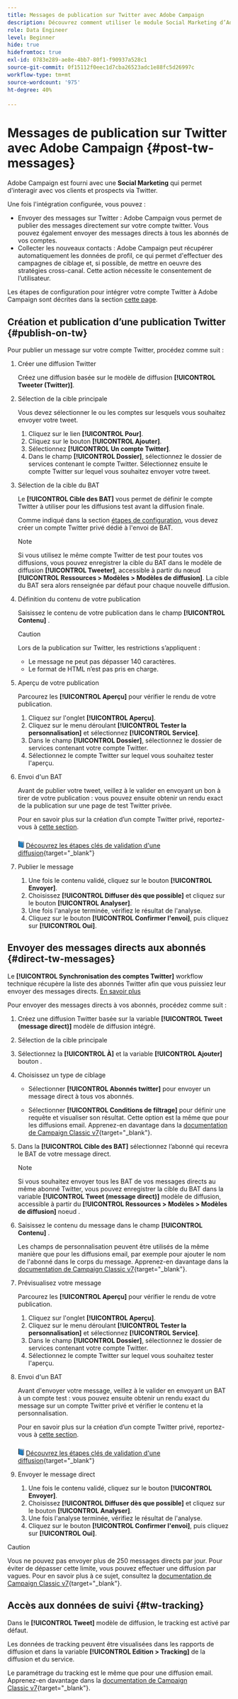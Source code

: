 ```yaml
---
title: Messages de publication sur Twitter avec Adobe Campaign
description: Découvrez comment utiliser le module Social Marketing d’Adobe Campaign pour publier des messages sur Twitter et collecter des données de contact.
role: Data Engineer
level: Beginner
hide: true
hidefromtoc: true
exl-id: 0783e289-ae8e-4bb7-80f1-f90937a528c1
source-git-commit: 0f15112f0eec1d7cba26523adc1e88fc5d26997c
workflow-type: tm+mt
source-wordcount: '975'
ht-degree: 40%

---
```



# Messages de publication sur Twitter avec Adobe Campaign {#post-tw-messages}

Adobe Campaign est fourni avec une **Social Marketing** qui permet d&#39;interagir avec vos clients et prospects via Twitter.

Une fois l&#39;intégration configurée, vous pouvez :

* Envoyer des messages sur Twitter : Adobe Campaign vous permet de publier des messages directement sur votre compte twitter. Vous pouvez également envoyer des messages directs à tous les abonnés de vos comptes.
* Collecter les nouveaux contacts : Adobe Campaign peut récupérer automatiquement les données de profil, ce qui permet d&#39;effectuer des campagnes de ciblage et, si possible, de mettre en oeuvre des stratégies cross-canal. Cette action nécessite le consentement de l’utilisateur.

Les étapes de configuration pour intégrer votre compte Twitter à Adobe Campaign sont décrites dans la section [cette page](../connect/ac-tw.md).

## Création et publication d’une publication Twitter {#publish-on-tw}

Pour publier un message sur votre compte Twitter, procédez comme suit :

1. Créer une diffusion Twitter

   Créez une diffusion basée sur le modèle de diffusion **[!UICONTROL Tweeter (Twitter)]**.

1. Sélection de la cible principale

   Vous devez sélectionner le ou les comptes sur lesquels vous souhaitez envoyer votre tweet.

   1. Cliquez sur le lien **[!UICONTROL Pour]**.
   1. Cliquez sur le bouton **[!UICONTROL Ajouter]**.
   1. Sélectionnez **[!UICONTROL Un compte Twitter]**.
   1. Dans le champ **[!UICONTROL Dossier]**, sélectionnez le dossier de services contenant le compte Twitter. Sélectionnez ensuite le compte Twitter sur lequel vous souhaitez envoyer votre tweet.

1. Sélection de la cible du BAT

   Le **[!UICONTROL Cible des BAT]** vous permet de définir le compte Twitter à utiliser pour les diffusions test avant la diffusion finale.

   Comme indiqué dans la section [étapes de configuration](../connect/ac-tw.md#tw-test-account), vous devez créer un compte Twitter privé dédié à l&#39;envoi de BAT.

   >[!NOTE]
   >
   >Si vous utilisez le même compte Twitter de test pour toutes vos diffusions, vous pouvez enregistrer la cible du BAT dans le modèle de diffusion **[!UICONTROL Tweeter]**, accessible à partir du nœud **[!UICONTROL Ressources > Modèles > Modèles de diffusion]**. La cible du BAT sera alors renseignée par défaut pour chaque nouvelle diffusion.

1. Définition du contenu de votre publication

   Saisissez le contenu de votre publication dans le champ **[!UICONTROL Contenu]** .

   >[!CAUTION]
   >
   >Lors de la publication sur Twitter, les restrictions s’appliquent :
   >
   >* Le message ne peut pas dépasser 140 caractères.
   >* Le format de HTML n’est pas pris en charge.


1. Aperçu de votre publication

   Parcourez les **[!UICONTROL Aperçu]** pour vérifier le rendu de votre publication.

   1. Cliquez sur l&#39;onglet **[!UICONTROL Aperçu]**.
   1. Cliquez sur le menu déroulant **[!UICONTROL Tester la personnalisation]** et sélectionnez **[!UICONTROL Service]**.
   1. Dans le champ **[!UICONTROL Dossier]**, sélectionnez le dossier de services contenant votre compte Twitter.
   1. Sélectionnez le compte Twitter sur lequel vous souhaitez tester l&#39;aperçu.

1. Envoi d&#39;un BAT

   Avant de publier votre tweet, veillez à le valider en envoyant un bon à tirer de votre publication : vous pouvez ensuite obtenir un rendu exact de la publication sur une page de test Twitter privée.

   Pour en savoir plus sur la création d’un compte Twitter privé, reportez-vous à [cette section](../connect/ac-tw.md#tw-test-account).

   ![](../assets/do-not-localize/book.png) [Découvrez les étapes clés de validation d&#39;une diffusion](https://experienceleague.adobe.com/docs/campaign-classic/using/sending-messages/key-steps-when-creating-a-delivery/steps-validating-the-delivery.html?lang=fr){target=&quot;_blank&quot;}

1. Publier le message

   1. Une fois le contenu validé, cliquez sur le bouton **[!UICONTROL Envoyer]**.
   1. Choisissez **[!UICONTROL Diffuser dès que possible]** et cliquez sur le bouton **[!UICONTROL Analyser]**.
   1. Une fois l&#39;analyse terminée, vérifiez le résultat de l&#39;analyse.
   1. Cliquez sur le bouton **[!UICONTROL Confirmer l&#39;envoi]**, puis cliquez sur **[!UICONTROL Oui]**.


## Envoyer des messages directs aux abonnés {#direct-tw-messages}

Le **[!UICONTROL Synchronisation des comptes Twitter]** workflow technique récupère la liste des abonnés Twitter afin que vous puissiez leur envoyer des messages directs. [En savoir plus](../connect/ac-tw.md#synchro-tw-accounts)

Pour envoyer des messages directs à vos abonnés, procédez comme suit :

1. Créez une diffusion Twitter basée sur la variable **[!UICONTROL Tweet (message direct)]** modèle de diffusion intégré.

1. Sélection de la cible principale

1. Sélectionnez la **[!UICONTROL À]** et la variable **[!UICONTROL Ajouter]** bouton .

1. Choisissez un type de ciblage

   * Sélectionner **[!UICONTROL Abonnés twitter]** pour envoyer un message direct à tous vos abonnés.

   * Sélectionner **[!UICONTROL Conditions de filtrage]** pour définir une requête et visualiser son résultat. Cette option est la même que pour les diffusions email. Apprenez-en davantage dans la [documentation de Campaign Classic v7](https://experienceleague.adobe.com/docs/campaign-classic/using/getting-started/creating-queries/defining-filter-conditions.html){target=&quot;_blank&quot;}.

1. Dans la **[!UICONTROL Cible des BAT]** sélectionnez l’abonné qui recevra le BAT de votre message direct.

   >[!NOTE]
   >
   >Si vous souhaitez envoyer tous les BAT de vos messages directs au même abonné Twitter, vous pouvez enregistrer la cible du BAT dans la variable **[!UICONTROL Tweet (message direct)]** modèle de diffusion, accessible à partir du **[!UICONTROL Ressources > Modèles > Modèles de diffusion]** noeud .

1. Saisissez le contenu du message dans le champ **[!UICONTROL Contenu]** .

   Les champs de personnalisation peuvent être utilisés de la même manière que pour les diffusions email, par exemple pour ajouter le nom de l&#39;abonné dans le corps du message. Apprenez-en davantage dans la [documentation de Campaign Classic v7](https://experienceleague.adobe.com/docs/campaign-classic/using/sending-messages/personalizing-deliveries/about-personalization.html?lang=fr){target=&quot;_blank&quot;}.

1. Prévisualisez votre message

   Parcourez les **[!UICONTROL Aperçu]** pour vérifier le rendu de votre publication.

   1. Cliquez sur l&#39;onglet **[!UICONTROL Aperçu]**.
   1. Cliquez sur le menu déroulant **[!UICONTROL Tester la personnalisation]** et sélectionnez **[!UICONTROL Service]**.
   1. Dans le champ **[!UICONTROL Dossier]**, sélectionnez le dossier de services contenant votre compte Twitter.
   1. Sélectionnez le compte Twitter sur lequel vous souhaitez tester l&#39;aperçu.

1. Envoi d&#39;un BAT

   Avant d&#39;envoyer votre message, veillez à le valider en envoyant un BAT à un compte test : vous pouvez ensuite obtenir un rendu exact du message sur un compte Twitter privé et vérifier le contenu et la personnalisation.

   Pour en savoir plus sur la création d’un compte Twitter privé, reportez-vous à [cette section](../connect/ac-tw.md#tw-test-account).

   ![](../assets/do-not-localize/book.png) [Découvrez les étapes clés de validation d&#39;une diffusion](https://experienceleague.adobe.com/docs/campaign-classic/using/sending-messages/key-steps-when-creating-a-delivery/steps-validating-the-delivery.html){target=&quot;_blank&quot;}

1. Envoyer le message direct

   1. Une fois le contenu validé, cliquez sur le bouton **[!UICONTROL Envoyer]**.
   1. Choisissez **[!UICONTROL Diffuser dès que possible]** et cliquez sur le bouton **[!UICONTROL Analyser]**.
   1. Une fois l&#39;analyse terminée, vérifiez le résultat de l&#39;analyse.
   1. Cliquez sur le bouton **[!UICONTROL Confirmer l&#39;envoi]**, puis cliquez sur **[!UICONTROL Oui]**.

>[!CAUTION]
>
>Vous ne pouvez pas envoyer plus de 250 messages directs par jour. Pour éviter de dépasser cette limite, vous pouvez effectuer une diffusion par vagues. Pour en savoir plus à ce sujet, consultez la [documentation de Campaign Classic v7](https://experienceleague.adobe.com/docs/campaign-classic/using/sending-messages/key-steps-when-creating-a-delivery/steps-sending-the-delivery.html?lang=fr#sending-using-multiple-waves){target=&quot;_blank&quot;}.


## Accès aux données de suivi {#tw-tracking}

Dans le **[!UICONTROL Tweet]** modèle de diffusion, le tracking est activé par défaut.

Les données de tracking peuvent être visualisées dans les rapports de diffusion et dans la variable **[!UICONTROL Edition > Tracking]** de la diffusion et du service.

Le paramétrage du tracking est le même que pour une diffusion email. Apprenez-en davantage dans la [documentation de Campaign Classic v7](https://experienceleague.adobe.com/docs/campaign-classic/using/sending-messages/monitoring-deliveries/about-delivery-monitoring.html?lang=fr){target=&quot;_blank&quot;}.

